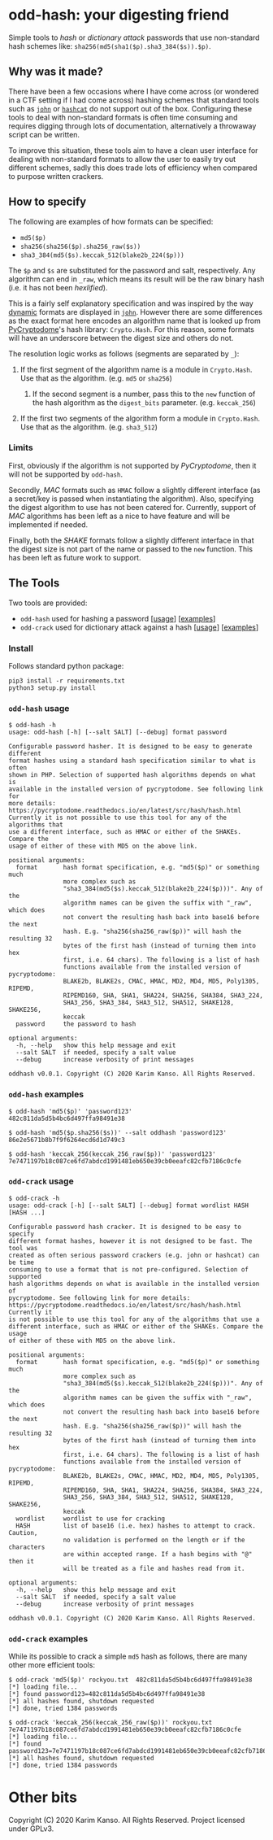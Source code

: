 # odd-hash: your digesting friend

Simple tools to *hash* or *dictionary attack* passwords that use
non-standard hash schemes like:
`sha256(md5(sha1($p).sha3_384($s)).$p)`.

## Why was it made?

There have been a few occasions where I have come across (or wondered
in a CTF setting if I had come across) hashing schemes that standard
tools such as [`john`][john] or [`hashcat`][hashcat] do not support
out of the box. Configuring these tools to deal with non-standard
formats is often time consuming and requires digging through lots of
documentation, alternatively a throwaway script can be written.

To improve this situation, these tools aim to have a clean user
interface for dealing with non-standard formats to allow the user to
easily try out different schemes, sadly this does trade lots of
efficiency when compared to purpose written crackers.

## How to specify

The following are examples of how formats can be specified:

* `md5($p)`
* `sha256(sha256($p).sha256_raw($s))`
* `sha3_384(md5($s).keccak_512(blake2b_224($p)))`

The `$p` and `$s` are substituted for the password and salt,
respectively. Any algorithm can end in `_raw`, which means its result
will be the raw binary hash (i.e. it has not been *hexlified*).

This is a fairly self explanatory specification and was inspired by
the way [dynamic][john-dynamic] formats are displayed in
[`john`][john]. However there are some differences as the exact format
here encodes an algorithm name that is looked up from
[PyCryptodome][pycryptodome-hash]'s hash library: `Crypto.Hash`. For
this reason, some formats will have an underscore between the digest
size and others do not.

The resolution logic works as follows (segments are separated by `_`):

1. If the first segment of the algorithm name is a module in
   `Crypto.Hash`. Use that as the algorithm. (e.g. `md5` or `sha256`)
   
    1. If the second segment is a number, pass this to the `new`
       function of the hash algorithm as the `digest_bits`
       parameter. (e.g. `keccak_256`)
       
2. If the first two segments of the algorithm form a module in
   `Crypto.Hash`. Use that as the algorithm. (e.g. `sha3_512`)

### Limits

First, obviously if the algorithm is not supported by *PyCryptodome*,
then it will not be supported by `odd-hash`.

Secondly, *MAC* formats such as `HMAC` follow a slightly different
interface (as a secret/key is passed when instantiating the
algorithm). Also, specifying the digest algorithm to use has not been
catered for. Currently, support of *MAC* algorithms has been left as a
nice to have feature and will be implemented if needed.

Finally, both the *SHAKE* formats follow a slightly different
interface in that the digest size is not part of the name or passed to
the `new` function. This has been left as future work to support.

## The Tools

Two tools are provided:

* `odd-hash` used for hashing a password [[usage](#odd-hash-usage)] [[examples](#odd-hash-examples)]
* `odd-crack` used for dictionary attack against a hash [[usage](#odd-crack-usage)] [[examples](#odd-crack-examples)]

### Install

Follows standard python package:

```
pip3 install -r requirements.txt
python3 setup.py install
```

### `odd-hash` usage

```
$ odd-hash -h
usage: odd-hash [-h] [--salt SALT] [--debug] format password

Configurable password hasher. It is designed to be easy to generate different
format hashes using a standard hash specification similar to what is often
shown in PHP. Selection of supported hash algorithms depends on what is
available in the installed version of pycryptodome. See following link for
more details: https://pycryptodome.readthedocs.io/en/latest/src/hash/hash.html
Currently it is not possible to use this tool for any of the algorithms that
use a different interface, such as HMAC or either of the SHAKEs. Compare the
usage of either of these with MD5 on the above link.

positional arguments:
  format       hash format specification, e.g. "md5($p)" or something much
               more complex such as
               "sha3_384(md5($s).keccak_512(blake2b_224($p)))". Any of the
               algorithm names can be given the suffix with "_raw", which does
               not convert the resulting hash back into base16 before the next
               hash. E.g. "sha256(sha256_raw($p))" will hash the resulting 32
               bytes of the first hash (instead of turning them into hex
               first, i.e. 64 chars). The following is a list of hash
               functions available from the installed version of pycryptodome:
               BLAKE2b, BLAKE2s, CMAC, HMAC, MD2, MD4, MD5, Poly1305, RIPEMD,
               RIPEMD160, SHA, SHA1, SHA224, SHA256, SHA384, SHA3_224,
               SHA3_256, SHA3_384, SHA3_512, SHA512, SHAKE128, SHAKE256,
               keccak
  password     the password to hash

optional arguments:
  -h, --help   show this help message and exit
  --salt SALT  if needed, specify a salt value
  --debug      increase verbosity of print messages

oddhash v0.0.1. Copyright (C) 2020 Karim Kanso. All Rights Reserved.
```

### `odd-hash` examples


```
$ odd-hash 'md5($p)' 'password123'
482c811da5d5b4bc6d497ffa98491e38
```

```
$ odd-hash 'md5($p.sha256($s))' --salt oddhash 'password123'
86e2e5671b8b7f9f6264ecd6d1d749c3
```

```
$ odd-hash 'keccak_256(keccak_256_raw($p))' 'password123'
7e7471197b18c087ce6fd7abdcd1991481eb650e39cb0eeafc82cfb7186c0cfe
```

### `odd-crack` usage

```
$ odd-crack -h
usage: odd-crack [-h] [--salt SALT] [--debug] format wordlist HASH [HASH ...]

Configurable password hash cracker. It is designed to be easy to specify
different format hashes, however it is not designed to be fast. The tool was
created as often serious password crackers (e.g. john or hashcat) can be time
consuming to use a format that is not pre-configured. Selection of supported
hash algorithms depends on what is available in the installed version of
pycryptodome. See following link for more details:
https://pycryptodome.readthedocs.io/en/latest/src/hash/hash.html Currently it
is not possible to use this tool for any of the algorithms that use a
different interface, such as HMAC or either of the SHAKEs. Compare the usage
of either of these with MD5 on the above link.

positional arguments:
  format       hash format specification, e.g. "md5($p)" or something much
               more complex such as
               "sha3_384(md5($s).keccak_512(blake2b_224($p)))". Any of the
               algorithm names can be given the suffix with "_raw", which does
               not convert the resulting hash back into base16 before the next
               hash. E.g. "sha256(sha256_raw($p))" will hash the resulting 32
               bytes of the first hash (instead of turning them into hex
               first, i.e. 64 chars). The following is a list of hash
               functions available from the installed version of pycryptodome:
               BLAKE2b, BLAKE2s, CMAC, HMAC, MD2, MD4, MD5, Poly1305, RIPEMD,
               RIPEMD160, SHA, SHA1, SHA224, SHA256, SHA384, SHA3_224,
               SHA3_256, SHA3_384, SHA3_512, SHA512, SHAKE128, SHAKE256,
               keccak
  wordlist     wordlist to use for cracking
  HASH         list of base16 (i.e. hex) hashes to attempt to crack. Caution,
               no validation is performed on the length or if the characters
               are within accepted range. If a hash begins with "@" then it
               will be treated as a file and hashes read from it.

optional arguments:
  -h, --help   show this help message and exit
  --salt SALT  if needed, specify a salt value
  --debug      increase verbosity of print messages

oddhash v0.0.1. Copyright (C) 2020 Karim Kanso. All Rights Reserved.
```

### `odd-crack` examples

While its possible to crack a simple `md5` hash as follows, there are
many other more efficient tools:

```
$ odd-crack 'md5($p)' rockyou.txt  482c811da5d5b4bc6d497ffa98491e38
[*] loading file...
[*] found password123=482c811da5d5b4bc6d497ffa98491e38
[*] all hashes found, shutdown requested
[*] done, tried 1384 passwords
```

```
$ odd-crack 'keccak_256(keccak_256_raw($p))' rockyou.txt 7e7471197b18c087ce6fd7abdcd1991481eb650e39cb0eeafc82cfb7186c0cfe
[*] loading file...
[*] found password123=7e7471197b18c087ce6fd7abdcd1991481eb650e39cb0eeafc82cfb7186c0cfe
[*] all hashes found, shutdown requested
[*] done, tried 1384 passwords

```


# Other bits

Copyright (C) 2020 Karim Kanso. All Rights Reserved. Project licensed under GPLv3.


[john]: https://www.openwall.com/john/ "John the Ripper password cracker"
[hashcat]: https://hashcat.net/hashcat/ "hashcat: advanced password recovery"
[john-dynamic]: https://github.com/magnumripper/JohnTheRipper/blob/bleeding-jumbo/doc/DYNAMIC "GitHub.com: John the Ripper Dynamic Mode Documentation"
[pycryptodome-hash]: https://pycryptodome.readthedocs.io/en/latest/src/hash/hash.html "pycryptodome.readthedocs.io: Crypto.Hash package documentation"
